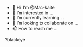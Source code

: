 - 👋 Hi, I’m @Mac-kaite
- 👀 I’m interested in ...
- 🌱 I’m currently learning ...
- 💞️ I’m looking to collaborate on ...
- 📫 How to reach me ...

<!---
Mac-kaite/Mac-kaite is a ✨ special ✨ repository because its `README.md` (this file) appears on your GitHub profile.
You can click the Preview link to take a look at your changes.
--->
?blackeye
